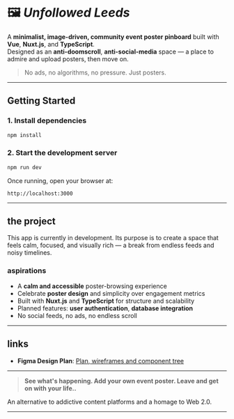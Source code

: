 # 🖼️ *Unfollowed Leeds* 

A **minimalist, image-driven, community event poster pinboard** built with **Vue**, **Nuxt.js**, and **TypeScript**.  
Designed as an **anti-doomscroll**, **anti-social-media** space — a place to admire and upload posters, then move on.

> No ads, no algorithms, no pressure. Just posters.

---

## Getting Started

### 1. Install dependencies

```bash
npm install
```

### 2. Start the development server

```bash
npm run dev
```

Once running, open your browser at:

```
http://localhost:3000
```

---

## the project

This app is currently in development. Its purpose is to create a space that feels calm, focused, and visually rich — a break from endless feeds and noisy timelines.

### aspirations

- A **calm and accessible** poster-browsing experience  
- Celebrate **poster design** and simplicity over engagement metrics  
- Built with **Nuxt.js** and **TypeScript** for structure and scalability  
- Planned features: **user authentication**, **database integration**  
- No social feeds, no ads, no endless scroll  

---

## links

- **Figma Design Plan**: [Plan, wireframes and component tree](https://www.figma.com/board/C3asCTTS0xwlZ5bWy0zKGs/leeds-posters?node-id=0-1&t=PbL2mBbD74zWDHQZ-1)

---

> **See what's happening. Add your own event poster. Leave and get on with your life..**

An alternative to addictive content platforms and a homage to Web 2.0. 

---
